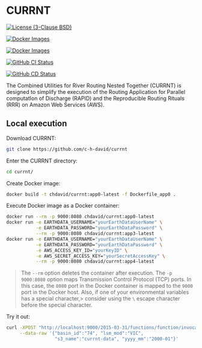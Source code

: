 # CURRNT

[![License (3-Clause BSD)][BDG_BSD3]][URL_LICENS]

[![Docker Images][BDG_DOC]][TAG_DOC]

[![Docker Images][BDG_ZEN]][URL_ZEN]

[![GitHub CI Status][BDG_CI]][URL_CI]

[![GitHub CD Status][BDG_CD]][URL_CD]

The Combined Utilities for River Routing Nested Together (CURRNT) is designed
to simplify the execution of the Routing Application for Parallel computatIon
of Discharge (RAPID) and the Reproducible Routing Rituals (RRR) on Amazon Web
Services (AWS).

## Local execution

Download CURRNT:

```bash
git clone https://github.com/c-h-david/currnt
```

Enter the CURRNT directory:

```bash
cd currnt/
```

Create Docker image:

```bash
docker build -t chdavid/currnt:app0-latest -f Dockerfile_app0 .
```

Execute Docker image as a Docker container:

```bash
docker run --rm -p 9000:8080 chdavid/currnt:app0-latest
docker run -e EARTHDATA_USERNAME="yourEarthDataUserName" \
           -e EARTHDATA_PASSWORD="yourEarthDataPassword" \
           --rm -p 9000:8080 chdavid/currnt:app3-latest
docker run -e EARTHDATA_USERNAME="yourEarthDataUserName" \
           -e EARTHDATA_PASSWORD="yourEarthDataPassword" \
           -e AWS_ACCESS_KEY_ID="yourKeyID" \
           -e AWS_SECRET_ACCESS_KEY="yourSecretAccessKey" \
           --rm -p 9000:8080 chdavid/currnt:app4-latest
```

> The `--rm` option deletes the container after execution. The `-p 9000:8080`
> option maps Transmission Control Protocol (TCP) ports. In this case, the
> `8080` port in the Docker container is mapped to the `9000` port in the
> Docker host. Also, if one of your environmental variables has a special
> character,> consider using the `\` escape character before the special
> character.

Try it out:

```bash
curl -XPOST "http://localhost:9000/2015-03-31/functions/function/invocations" \
     --data-raw '{"basin_id":"74", "lsm_mod":"VIC",
                  "s3_name":"currnt-data", "yyyy_mm":"2000-01"}'
```

[BDG_BSD3]: https://img.shields.io/badge/license-BSD%203--Clause-yellow.svg
[BDG_DOC]: https://img.shields.io/badge/docker-images-blue?logo=docker
[BDG_ZEN]: https://zenodo.org/badge/DOI/10.5281/zenodo.14206902.svg
[URL_LICENS]: https://github.com/c-h-david/currnt/blob/main/LICENSE
[TAG_DOC]: https://hub.docker.com/r/chdavid/currnt/tags
[URL_ZEN]: https://doi.org/10.5281/zenodo.14206902

<!-- pyml disable-num-lines 20 line-length-->
[BDG_CI]: https://github.com/c-h-david/currnt/actions/workflows/github_actions_CI.yml/badge.svg
[BDG_CD]: https://github.com/c-h-david/currnt/actions/workflows/github_actions_CD.yml/badge.svg
[URL_CI]: https://github.com/c-h-david/currnt/actions/workflows/github_actions_CI.yml
[URL_CD]: https://github.com/c-h-david/currnt/actions/workflows/github_actions_CD.yml
